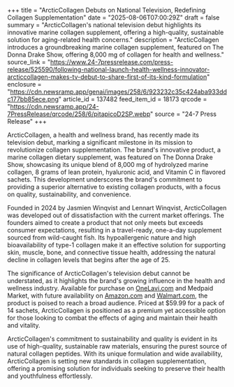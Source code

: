 +++
title = "ArcticCollagen Debuts on National Television, Redefining Collagen Supplementation"
date = "2025-08-06T07:00:29Z"
draft = false
summary = "ArcticCollagen's national television debut highlights its innovative marine collagen supplement, offering a high-quality, sustainable solution for aging-related health concerns."
description = "ArcticCollagen introduces a groundbreaking marine collagen supplement, featured on The Donna Drake Show, offering 8,000 mg of collagen for health and wellness."
source_link = "https://www.24-7pressrelease.com/press-release/525590/following-national-launch-health-wellness-innovator-arcticcollagen-makes-tv-debut-to-share-first-of-its-kind-formulation"
enclosure = "https://cdn.newsramp.app/genai/images/258/6/923232c35c424aba933ddc177bb85ece.png"
article_id = 137482
feed_item_id = 18173
qrcode = "https://cdn.newsramp.app/24-7PressRelease/qrcode/258/6/pitapicoD2SP.webp"
source = "24-7 Press Release"
+++

<p>ArcticCollagen, a health and wellness brand, has recently made its television debut, marking a significant milestone in its mission to revolutionize collagen supplementation. The brand's innovative product, a marine collagen dietary supplement, was featured on The Donna Drake Show, showcasing its unique blend of 8,000 mg of hydrolyzed marine collagen, 8 grams of lean protein, hyaluronic acid, and Vitamin C in flavored sachets. This development underscores the brand's commitment to providing a superior alternative to existing collagen products, with a focus on quality, sustainability, and convenience.</p><p>Founded in 2024 by Jasmien Winqvist and Lennart Winqvist, ArcticCollagen was developed out of dissatisfaction with the current market offerings. The founders aimed to create a product that not only meets but exceeds consumer expectations, resulting in a travel-ready, one-a-day supplement sourced from wild-caught fish. Its hypoallergenic nature and high bioavailability of type-1 collagen make it an effective solution for supporting skin, muscle, bone, and connective tissue health, addressing the natural decline in collagen levels that begins after the age of 25.</p><p>The significance of ArcticCollagen's television debut cannot be understated, as it highlights the brand's growing influence in the health and wellness industry. Available for purchase on <a href="https://OneLavi.com" rel="nofollow" target="_blank">OneLavi.com</a> and Medpaid Market, with future availability on <a href="https://Amazon.com" rel="nofollow" target="_blank">Amazon.com</a> and <a href="https://Walmart.com" rel="nofollow" target="_blank">Walmart.com</a>, the product is poised to reach a broad audience. Priced at $59.99 for a pack of 14 sachets, ArcticCollagen is positioned as a premium yet accessible option for those looking to combat the effects of aging and maintain their health and vitality.</p><p>ArcticCollagen's commitment to sustainability and quality is evident in its use of high-quality, sustainable raw materials, ensuring the purest source of natural collagen peptides. With its unique formulation and wide availability, ArcticCollagen is setting new standards in collagen supplementation, offering a promising solution for individuals seeking to preserve their health and youthfulness effortlessly.</p>